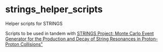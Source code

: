 # strings_helper_scripts
Helper scripts for STRINGS

Scripts to be used in tandem with [STRINGS Project: Monte Carlo Event Generator for the Production and Decay of String Resonances in Proton-Proton Collisions"](https://strings.hepforge.org/)

